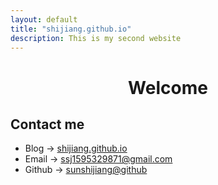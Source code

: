 ```yaml
---
layout: default
title: "shijiang.github.io"
description: This is my second website
---
```


# <center> Welcome
  
## Contact me
  - Blog -> [shijiang.github.io](https://shijiang.tk/shijiang.github.io)
  - Email -> <ssj1595329871@gmail.com>
  - Github -> [sunshijiang@github](https://github.com/sunshijiang/)
  
